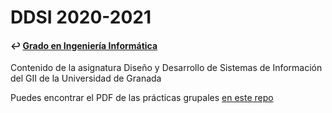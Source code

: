 # DDSI 2020-2021
#### ↩️ [Grado en Ingeniería Informática](https://github.com/clarasdfgh/GII)
Contenido de la asignatura Diseño y Desarrollo de Sistemas de Información del GII de la Universidad de Granada

Puedes encontrar el PDF de las prácticas grupales [en este repo](https://github.com/leirereqgar/DDSI)

